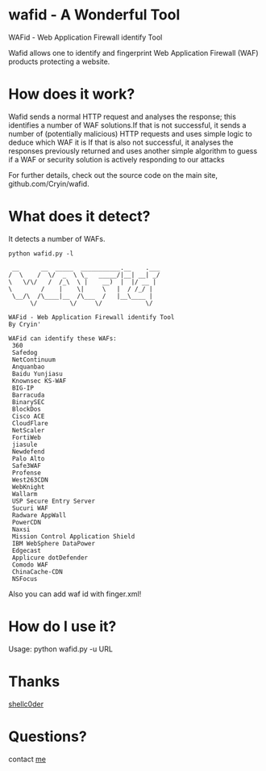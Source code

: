 # wafid - A Wonderful Tool

 WAFid - Web Application Firewall identify Tool

 Wafid allows one to identify and fingerprint Web Application Firewall (WAF) products protecting a website.
 
# How does it work?
 Wafid sends a normal HTTP request and analyses the response; this identifies a number of WAF solutions.If that is not successful, it  sends a number of (potentially malicious) HTTP requests and uses simple logic to deduce which WAF it is If that is also not successful, it analyses the responses previously returned and uses another simple algorithm to guess if a WAF or security solution is actively responding to our attacks
 
 For further details, check out the source code on the main site, github.com/Cryin/wafid.
 
# What does it detect?
 It detects a number of WAFs. 

 ``` 
python wafid.py -l
  
  __      __  _____  ___________.__    .___
/  \    /  \/  _  \ \_   _____/|__| __| _/
\   \/\/   /  /_\  \ |    __)  |  |/ __ | 
 \        /    |    \|     \   |  / /_/ | 
  \__/\  /\____|__  /\___  /   |__\____ | 
       \/         \/     \/            \/

WAFid - Web Application Firewall identify Tool
By Cryin'

WAFid can identify these WAFs:
  360
  Safedog
  NetContinuum
  Anquanbao
  Baidu Yunjiasu
  Knownsec KS-WAF
  BIG-IP
  Barracuda
  BinarySEC
  BlockDos
  Cisco ACE
  CloudFlare
  NetScaler
  FortiWeb
  jiasule
  Newdefend
  Palo Alto
  Safe3WAF
  Profense
  West263CDN
  WebKnight
  Wallarm
  USP Secure Entry Server
  Sucuri WAF
  Radware AppWall
  PowerCDN
  Naxsi
  Mission Control Application Shield
  IBM WebSphere DataPower
  Edgecast
  Applicure dotDefender
  Comodo WAF
  ChinaCache-CDN
  NSFocus
 ``` 

 Also you can add waf id with finger.xml!
 
# How do I use it?

 Usage: python wafid.py -u URL
 
# Thanks

[shellc0der](https://github.com/she11c0der)
 
# Questions?

 contact [me](416049355@qq.com)
 
 
